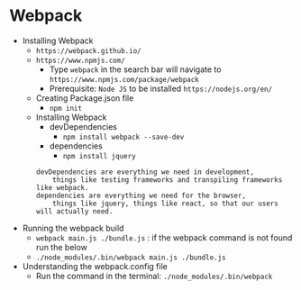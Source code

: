 # Webpack

- Installing Webpack
  - `https://webpack.github.io/`
  - `https://www.npmjs.com/`
    - Type `webpack` in the search bar will navigate to `https://www.npmjs.com/package/webpack`
    - Prerequisite: `Node JS` to be installed `https://nodejs.org/en/`
  - Creating Package.json file
    - `npm init`
  - Installing Webpack
    - devDependencies
      - `npm install webpack --save-dev`
    - dependencies
      - `npm install jquery`
    ```
    devDependencies are everything we need in development,
        things like testing frameworks and transpiling frameworks like webpack.
    dependencies are everything we need for the browser,
        things like jquery, things like react, so that our users will actually need.
    ```
- Running the webpack build
  - `webpack main.js ./bundle.js` : if the webpack command is not found run the below
  - `./node_modules/.bin/webpack main.js ./bundle.js`
- Understanding the webpack.config file
  - Run the command in the terminal: `./node_modules/.bin/webpack`
